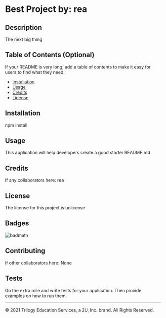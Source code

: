 # Best Project by: rea

## Description

The next big thing

## Table of Contents (Optional)

If your README is very long, add a table of contents to make it easy for users to find what they need.

- [Installation](#installation)
- [Usage](#usage)
- [Credits](#credits)
- [License](#license)

## Installation

npm install

## Usage

This application will help developers create a good starter README.md

## Credits

If any collaborators here: rea

## License

The license for this project is unlicense

## Badges

![badmath](https://img.shields.io/github/languages/top/nielsenjared/badmath)

<!-- Badges aren't _necessary_, per se, but they demonstrate street cred. Badges let other developers know that you know what you're doing. Check out the badges hosted by [shields.io](https://shields.io/). You may not understand what they all represent now, but you will in time. -->

## Contributing

If other collaborators here: None

## Tests

<!-- should i remove this? -->

Go the extra mile and write tests for your application. Then provide examples on how to run them.

---

© 2021 Trilogy Education Services, a 2U, Inc. brand. All Rights Reserved.
